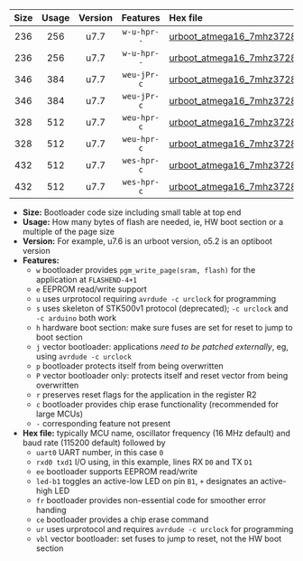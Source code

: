 |Size|Usage|Version|Features|Hex file|
|:-:|:-:|:-:|:-:|:--|
|236|256|u7.7|`w-u-hpr--`|[urboot_atmega16_7mhz3728_19200bps_uart0_rxd0_txd1_led+b0_fr_ur.hex](https://raw.githubusercontent.com/stefanrueger/urboot.hex/main/cores/mightycore/atmega16/fcpu_7mhz3728/19200_bps/urboot_atmega16_7mhz3728_19200bps_uart0_rxd0_txd1_led+b0_fr_ur.hex)|
|236|256|u7.7|`w-u-hpr--`|[urboot_atmega16_7mhz3728_19200bps_uart0_rxd0_txd1_led+b7_fr_ur.hex](https://raw.githubusercontent.com/stefanrueger/urboot.hex/main/cores/mightycore/atmega16/fcpu_7mhz3728/19200_bps/urboot_atmega16_7mhz3728_19200bps_uart0_rxd0_txd1_led+b7_fr_ur.hex)|
|346|384|u7.7|`weu-jPr-c`|[urboot_atmega16_7mhz3728_19200bps_uart0_rxd0_txd1_ee_led+b0_fr_ce_ur_vbl.hex](https://raw.githubusercontent.com/stefanrueger/urboot.hex/main/cores/mightycore/atmega16/fcpu_7mhz3728/19200_bps/urboot_atmega16_7mhz3728_19200bps_uart0_rxd0_txd1_ee_led+b0_fr_ce_ur_vbl.hex)|
|346|384|u7.7|`weu-jPr-c`|[urboot_atmega16_7mhz3728_19200bps_uart0_rxd0_txd1_ee_led+b7_fr_ce_ur_vbl.hex](https://raw.githubusercontent.com/stefanrueger/urboot.hex/main/cores/mightycore/atmega16/fcpu_7mhz3728/19200_bps/urboot_atmega16_7mhz3728_19200bps_uart0_rxd0_txd1_ee_led+b7_fr_ce_ur_vbl.hex)|
|328|512|u7.7|`weu-hpr-c`|[urboot_atmega16_7mhz3728_19200bps_uart0_rxd0_txd1_ee_led+b0_fr_ce_ur.hex](https://raw.githubusercontent.com/stefanrueger/urboot.hex/main/cores/mightycore/atmega16/fcpu_7mhz3728/19200_bps/urboot_atmega16_7mhz3728_19200bps_uart0_rxd0_txd1_ee_led+b0_fr_ce_ur.hex)|
|328|512|u7.7|`weu-hpr-c`|[urboot_atmega16_7mhz3728_19200bps_uart0_rxd0_txd1_ee_led+b7_fr_ce_ur.hex](https://raw.githubusercontent.com/stefanrueger/urboot.hex/main/cores/mightycore/atmega16/fcpu_7mhz3728/19200_bps/urboot_atmega16_7mhz3728_19200bps_uart0_rxd0_txd1_ee_led+b7_fr_ce_ur.hex)|
|432|512|u7.7|`wes-hpr-c`|[urboot_atmega16_7mhz3728_19200bps_uart0_rxd0_txd1_ee_led+b0_fr_ce.hex](https://raw.githubusercontent.com/stefanrueger/urboot.hex/main/cores/mightycore/atmega16/fcpu_7mhz3728/19200_bps/urboot_atmega16_7mhz3728_19200bps_uart0_rxd0_txd1_ee_led+b0_fr_ce.hex)|
|432|512|u7.7|`wes-hpr-c`|[urboot_atmega16_7mhz3728_19200bps_uart0_rxd0_txd1_ee_led+b7_fr_ce.hex](https://raw.githubusercontent.com/stefanrueger/urboot.hex/main/cores/mightycore/atmega16/fcpu_7mhz3728/19200_bps/urboot_atmega16_7mhz3728_19200bps_uart0_rxd0_txd1_ee_led+b7_fr_ce.hex)|

- **Size:** Bootloader code size including small table at top end
- **Usage:** How many bytes of flash are needed, ie, HW boot section or a multiple of the page size
- **Version:** For example, u7.6 is an urboot version, o5.2 is an optiboot version
- **Features:**
  + `w` bootloader provides `pgm_write_page(sram, flash)` for the application at `FLASHEND-4+1`
  + `e` EEPROM read/write support
  + `u` uses urprotocol requiring `avrdude -c urclock` for programming
  + `s` uses skeleton of STK500v1 protocol (deprecated); `-c urclock` and `-c arduino` both work
  + `h` hardware boot section: make sure fuses are set for reset to jump to boot section
  + `j` vector bootloader: applications *need to be patched externally*, eg, using `avrdude -c urclock`
  + `p` bootloader protects itself from being overwritten
  + `P` vector bootloader only: protects itself and reset vector from being overwritten
  + `r` preserves reset flags for the application in the register R2
  + `c` bootloader provides chip erase functionality (recommended for large MCUs)
  + `-` corresponding feature not present
- **Hex file:** typically MCU name, oscillator frequency (16 MHz default) and baud rate (115200 default) followed by
  + `uart0` UART number, in this case `0`
  + `rxd0 txd1` I/O using, in this example, lines RX `D0` and TX `D1`
  + `ee` bootloader supports EEPROM read/write
  + `led-b1` toggles an active-low LED on pin `B1`, `+` designates an active-high LED
  + `fr` bootloader provides non-essential code for smoother error handing
  + `ce` bootloader provides a chip erase command
  + `ur` uses urprotocol and requires `avrdude -c urclock` for programming
  + `vbl` vector bootloader: set fuses to jump to reset, not the HW boot section

